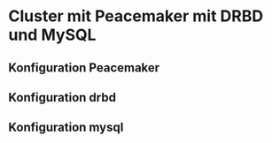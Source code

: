 # Cluster mit Peacemaker mit DRBD und MySQL

## Konfiguration Peacemaker

## Konfiguration drbd

## Konfiguration mysql